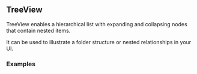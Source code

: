 ## TreeView

TreeView enables a hierarchical list with expanding and collapsing nodes that contain nested items.

It can be used to illustrate a folder structure or nested relationships in your UI.

### Examples
